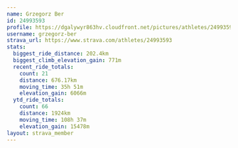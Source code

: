 ```yaml
---
name: Grzegorz Ber
id: 24993593
profile: https://dgalywyr863hv.cloudfront.net/pictures/athletes/24993593/7453165/11/large.jpg
username: grzegorz-ber
strava_url: https://www.strava.com/athletes/24993593
stats:
  biggest_ride_distance: 202.4km
  biggest_climb_elevation_gain: 771m
  recent_ride_totals:
    count: 21
    distance: 676.17km
    moving_time: 35h 51m
    elevation_gain: 6066m
  ytd_ride_totals:
    count: 66
    distance: 1924km
    moving_time: 108h 37m
    elevation_gain: 15478m
layout: strava_member
--- 
```

